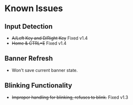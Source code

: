 # Known Issues
## Input Detection
- ~~A/Left Key and D/Right Key~~ Fixed v1.4
- ~~Home & CTRL+E~~ Fixed v1.4

## Banner Refresh
- Won't save current banner state.

## Blinking Functionality
- ~~Improper handling for blinking, refuses to blink.~~ Fixed v1.3
